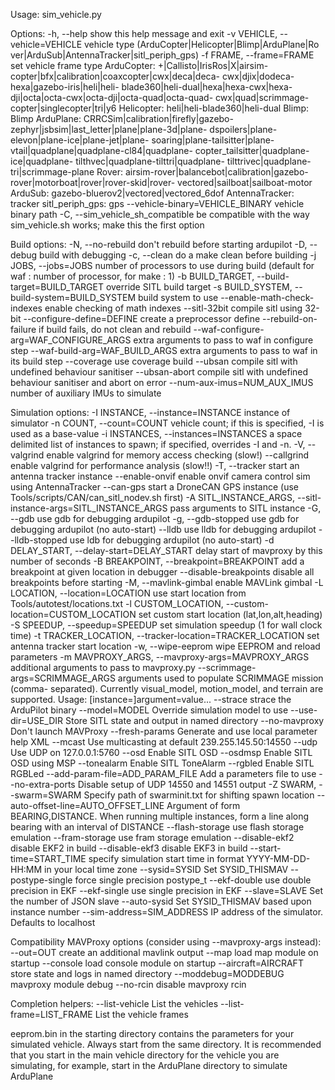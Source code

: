 Usage: sim_vehicle.py

Options:
  -h, --help            show this help message and exit
  -v VEHICLE, --vehicle=VEHICLE
                        vehicle type (ArduCopter|Helicopter|Blimp|ArduPlane|Ro
                        ver|ArduSub|AntennaTracker|sitl_periph_gps)
  -f FRAME, --frame=FRAME
                        set vehicle frame type
                        ArduCopter: +|Callisto|IrisRos|X|airsim-
                            copter|bfx|calibration|coaxcopter|cwx|deca|deca-
                            cwx|djix|dodeca-hexa|gazebo-iris|heli|heli-
                            blade360|heli-dual|hexa|hexa-cwx|hexa-
                            dji|octa|octa-cwx|octa-dji|octa-quad|octa-quad-
                            cwx|quad|scrimmage-copter|singlecopter|tri|y6
                        Helicopter: heli|heli-blade360|heli-dual
                        Blimp: Blimp
                        ArduPlane: CRRCSim|calibration|firefly|gazebo-
                            zephyr|jsbsim|last_letter|plane|plane-3d|plane-
                            dspoilers|plane-elevon|plane-ice|plane-jet|plane-
                            soaring|plane-tailsitter|plane-
                            vtail|quadplane|quadplane-cl84|quadplane-
                            copter_tailsitter|quadplane-ice|quadplane-
                            tilthvec|quadplane-tilttri|quadplane-
                            tilttrivec|quadplane-tri|scrimmage-plane
                        Rover: airsim-rover|balancebot|calibration|gazebo-
                            rover|motorboat|rover|rover-skid|rover-
                            vectored|sailboat|sailboat-motor
                        ArduSub: gazebo-bluerov2|vectored|vectored_6dof
                        AntennaTracker: tracker
                        sitl_periph_gps: gps
  --vehicle-binary=VEHICLE_BINARY
                        vehicle binary path
  -C, --sim_vehicle_sh_compatible
                        be compatible with the way sim_vehicle.sh works; make
                        this the first option

  Build options:
    -N, --no-rebuild    don't rebuild before starting ardupilot
    -D, --debug         build with debugging
    -c, --clean         do a make clean before building
    -j JOBS, --jobs=JOBS
                        number of processors to use during build (default for
                        waf : number of processor, for make : 1)
    -b BUILD_TARGET, --build-target=BUILD_TARGET
                        override SITL build target
    -s BUILD_SYSTEM, --build-system=BUILD_SYSTEM
                        build system to use
    --enable-math-check-indexes
                        enable checking of math indexes
    --sitl-32bit        compile sitl using 32-bit
    --configure-define=DEFINE
                        create a preprocessor define
    --rebuild-on-failure
                        if build fails, do not clean and rebuild
    --waf-configure-arg=WAF_CONFIGURE_ARGS
                        extra arguments to pass to waf in configure step
    --waf-build-arg=WAF_BUILD_ARGS
                        extra arguments to pass to waf in its build step
    --coverage          use coverage build
    --ubsan             compile sitl with undefined behaviour sanitiser
    --ubsan-abort       compile sitl with undefined behaviour sanitiser and
                        abort on error
    --num-aux-imus=NUM_AUX_IMUS
                        number of auxiliary IMUs to simulate

  Simulation options:
    -I INSTANCE, --instance=INSTANCE
                        instance of simulator
    -n COUNT, --count=COUNT
                        vehicle count; if this is specified, -I is used as a
                        base-value
    -i INSTANCES, --instances=INSTANCES
                        a space delimited list of instances to spawn; if
                        specified, overrides -I and -n.
    -V, --valgrind      enable valgrind for memory access checking (slow!)
    --callgrind         enable valgrind for performance analysis (slow!!)
    -T, --tracker       start an antenna tracker instance
    --enable-onvif      enable onvif camera control sim using AntennaTracker
    --can-gps           start a DroneCAN GPS instance (use
                        Tools/scripts/CAN/can_sitl_nodev.sh first)
    -A SITL_INSTANCE_ARGS, --sitl-instance-args=SITL_INSTANCE_ARGS
                        pass arguments to SITL instance
    -G, --gdb           use gdb for debugging ardupilot
    -g, --gdb-stopped   use gdb for debugging ardupilot (no auto-start)
    --lldb              use lldb for debugging ardupilot
    --lldb-stopped      use ldb for debugging ardupilot (no auto-start)
    -d DELAY_START, --delay-start=DELAY_START
                        delay start of mavproxy by this number of seconds
    -B BREAKPOINT, --breakpoint=BREAKPOINT
                        add a breakpoint at given location in debugger
    --disable-breakpoints
                        disable all breakpoints before starting
    -M, --mavlink-gimbal
                        enable MAVLink gimbal
    -L LOCATION, --location=LOCATION
                        use start location from Tools/autotest/locations.txt
    -l CUSTOM_LOCATION, --custom-location=CUSTOM_LOCATION
                        set custom start location (lat,lon,alt,heading)
    -S SPEEDUP, --speedup=SPEEDUP
                        set simulation speedup (1 for wall clock time)
    -t TRACKER_LOCATION, --tracker-location=TRACKER_LOCATION
                        set antenna tracker start location
    -w, --wipe-eeprom   wipe EEPROM and reload parameters
    -m MAVPROXY_ARGS, --mavproxy-args=MAVPROXY_ARGS
                        additional arguments to pass to mavproxy.py
    --scrimmage-args=SCRIMMAGE_ARGS
                        arguments used to populate SCRIMMAGE mission (comma-
                        separated). Currently visual_model, motion_model, and
                        terrain are supported. Usage:
                        [instance=]argument=value...
    --strace            strace the ArduPilot binary
    --model=MODEL       Override simulation model to use
    --use-dir=USE_DIR   Store SITL state and output in named directory
    --no-mavproxy       Don't launch MAVProxy
    --fresh-params      Generate and use local parameter help XML
    --mcast             Use multicasting at default 239.255.145.50:14550
    --udp               Use UDP on 127.0.0.1:5760
    --osd               Enable SITL OSD
    --osdmsp            Enable SITL OSD using MSP
    --tonealarm         Enable SITL ToneAlarm
    --rgbled            Enable SITL RGBLed
    --add-param-file=ADD_PARAM_FILE
                        Add a parameters file to use
    --no-extra-ports    Disable setup of UDP 14550 and 14551 output
    -Z SWARM, --swarm=SWARM
                        Specify path of swarminit.txt for shifting spawn
                        location
    --auto-offset-line=AUTO_OFFSET_LINE
                        Argument of form  BEARING,DISTANCE.  When running
                        multiple instances, form a line along bearing with an
                        interval of DISTANCE
    --flash-storage     use flash storage emulation
    --fram-storage      use fram storage emulation
    --disable-ekf2      disable EKF2 in build
    --disable-ekf3      disable EKF3 in build
    --start-time=START_TIME
                        specify simulation start time in format YYYY-MM-DD-
                        HH:MM in your local time zone
    --sysid=SYSID       Set SYSID_THISMAV
    --postype-single    force single precision postype_t
    --ekf-double        use double precision in EKF
    --ekf-single        use single precision in EKF
    --slave=SLAVE       Set the number of JSON slave
    --auto-sysid        Set SYSID_THISMAV based upon instance number
    --sim-address=SIM_ADDRESS
                        IP address of the simulator. Defaults to localhost

  Compatibility MAVProxy options (consider using --mavproxy-args instead):
    --out=OUT           create an additional mavlink output
    --map               load map module on startup
    --console           load console module on startup
    --aircraft=AIRCRAFT
                        store state and logs in named directory
    --moddebug=MODDEBUG
                        mavproxy module debug
    --no-rcin           disable mavproxy rcin

  Completion helpers:
    --list-vehicle      List the vehicles
    --list-frame=LIST_FRAME
                        List the vehicle frames

eeprom.bin in the starting directory contains the parameters for your
simulated vehicle. Always start from the same directory. It is recommended
that you start in the main vehicle directory for the vehicle you are
simulating, for example, start in the ArduPlane directory to simulate
ArduPlane
